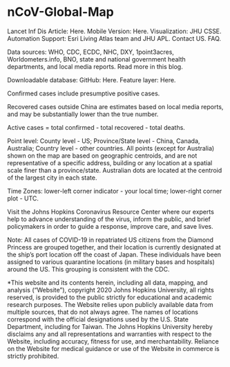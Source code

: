 # nCoV-Global-Map


Lancet Inf Dis Article: Here. Mobile Version: Here. Visualization: JHU CSSE. Automation Support: Esri Living Atlas team and JHU APL. Contact US. FAQ.

Data sources: WHO, CDC, ECDC, NHC, DXY, 1point3acres, Worldometers.info, BNO, state and national government health departments, and local media reports.  Read more in this blog. 

Downloadable database: GitHub: Here. Feature layer: Here.

Confirmed cases include presumptive positive cases.

Recovered cases outside China are estimates based on local media reports, and may be substantially lower than the true number.

Active cases = total confirmed - total recovered - total deaths.

Point level: County level - US; Province/State level - China, Canada, Australia; Country level - other countries. All points (except for Australia) shown on the map are based on geographic centroids, and are not representative of a specific address, building or any location at a spatial scale finer than a province/state. Australian dots are located at the centroid of the largest city in each state.

Time Zones: lower-left corner indicator - your local time; lower-right corner plot - UTC. 

 
Visit the Johns Hopkins Coronavirus Resource Center where our experts help to advance understanding of the virus, inform the public, and brief policymakers in order to guide a response, improve care, and save lives.


Note: All cases of COVID-19 in repatriated US citizens from the Diamond Princess are grouped together, and their location is currently designated at the ship’s port location off the coast of Japan. These individuals have been assigned to various quarantine locations (in military bases and hospitals) around the US. This grouping is consistent with the CDC.

 
*This website and its contents herein, including all data, mapping, and analysis (“Website”), copyright 2020 Johns Hopkins University, all rights reserved, is provided to the public strictly for educational and academic research purposes. The Website relies upon publicly available data from multiple sources, that do not always agree. The names of locations correspond with the official designations used by the U.S. State Department, including for Taiwan. The Johns Hopkins University hereby disclaims any and all representations and warranties with respect to the Website, including accuracy, fitness for use, and merchantability. Reliance on the Website for medical guidance or use of the Website in commerce is strictly prohibited.
